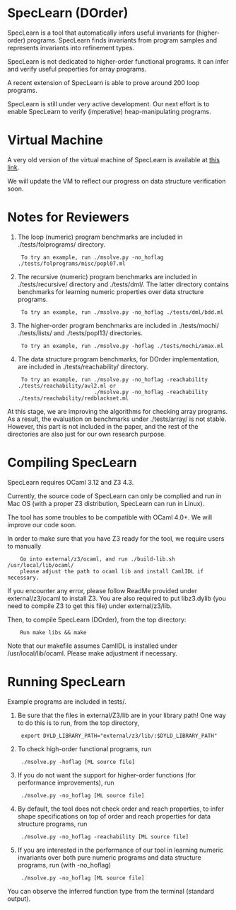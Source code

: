 SpecLearn (DOrder)
==================

SpecLearn is a tool that automatically infers useful invariants for
(higher-order) programs. SpecLearn finds invariants from program samples
and represents invariants into refinement types.

SpecLearn is not dedicated to higher-order functional programs. It can
infer and verify useful properties for array programs. 

A recent extension of SpecLearn is able to prove around 200 loop programs.

SpecLearn is still under very active development. Our next effort is
to enable SpecLearn to verify (imperative) heap-manipulating programs.

Virtual Machine
===========

A very old version of the virtual machine of SpecLearn is available at <a href="https://www.dropbox.com/s/jm3obb9zmq0m9y1/SpecLearn.ova?dl=0">this link</a>.

We will update the VM to reflect our progress on data structure verification soon.

Notes for Reviewers
===========

1. The loop (numeric) program benchmarks are included in ./tests/folprograms/ directory.

        To try an example, run ./msolve.py -no_hoflag ./tests/folprograms/misc/popl07.ml


2. The recursive (numeric) program benchmarks are included in ./tests/recursive/ directory and ./tests/dml/. 
The latter directory contains benchmarks for learning numeric properties over data structure programs.

		To try an example, run ./msolve.py -no_hoflag ./tests/dml/bdd.ml


3. The higher-order program benchmarks are included in ./tests/mochi/ ./tests/lists/ and ./tests/popl13/ directories.

		To try an example, run ./msolve.py -hoflag ./tests/mochi/amax.ml


4. The data structure program benchmarks, for DOrder implementation, are included in ./tests/reachability/ directory.

		To try an example, run ./msolve.py -no_hoflag -reachability ./tests/reachability/avl2.ml or
						 	   ./msolve.py -no_hoflag -reachability ./tests/reachability/redblackset.ml
		

At this stage, we are improving the algorithms for checking array programs.
As a result, the evaluation on benchmarks under ./tests/array/ is not stable.
However, this part is not included in the paper, and the rest of the directories 
are also just for our own research purpose.

Compiling SpecLearn
================

SpecLearn requires OCaml 3.12 and Z3 4.3.

Currently, the source code of SpecLearn can only be complied and run in Mac OS 
(with a proper Z3 distribution, SpecLearn can run in Linux).

The tool has some troubles to be compatible with OCaml 4.0+. We will improve our code soon.

In order to make sure that you have Z3 ready for the tool, we require users to manually 

		Go into external/z3/ocaml, and run ./build-lib.sh /usr/local/lib/ocaml/
		please adjust the path to ocaml lib and install CamlIDL if necessary.
		
If you encounter any error, please follow ReadMe provided under external/z3/ocaml
to install Z3. You are also required to put libz3.dylib (you need to compile Z3 to get this
file) under external/z3/lib.


Then, to compile SpecLearn (DOrder), from the top directory:

        Run make libs && make

Note that our makefile assumes CamlIDL is installed under /usr/local/lib/ocaml. Please
make adjustment if necessary.

Running SpecLearn
==============

Example programs are included in tests/.

1. Be sure that the files in external/Z3/lib are in your library
   path!  One way to do this is to run, from the top directory,

        export DYLD_LIBRARY_PATH="external/z3/lib/:$DYLD_LIBRARY_PATH"



2. To check high-order functional programs, run
       
		./msolve.py -hoflag [ML source file]
		
		
		
3. If you do not want the support for higher-order functions (for performance improvements), run

		./msolve.py -no_hoflag [ML source file]
		

		
4. By default, the tool does not check order and reach properties, to infer shape specifications on top
of order and reach properties for data structure programs, run
		
		./msolve.py -no_hoflag -reachability [ML source file] 
		
		
		
5. If you are interested in the performance of our tool in learning numeric invariants over both pure
numeric programs and data structure programs, run (with -no_hoflag)
		
		./msolve.py -no_hoflag [ML source file]

You can observe the inferred function type from the terminal (standard output).